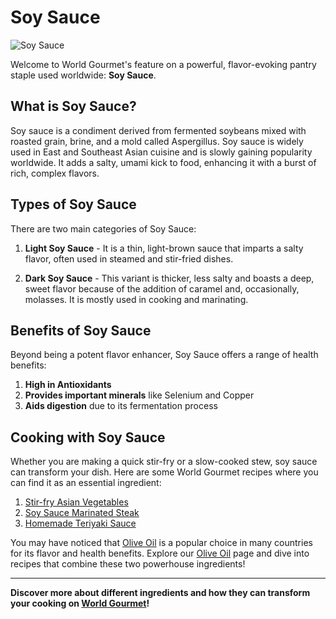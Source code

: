 # Soy Sauce

![Soy Sauce](https://source.unsplash.com/random/?soy-sauce)

Welcome to World Gourmet's feature on a powerful, flavor-evoking pantry staple used worldwide: **Soy Sauce**.

## What is Soy Sauce?

Soy sauce is a condiment derived from fermented soybeans mixed with roasted grain, brine, and a mold called Aspergillus. Soy sauce is widely used in East and Southeast Asian cuisine and is slowly gaining popularity worldwide. It adds a salty, umami kick to food, enhancing it with a burst of rich, complex flavors.

## Types of Soy Sauce

There are two main categories of Soy Sauce:

1. **Light Soy Sauce** - It is a thin, light-brown sauce that imparts a salty flavor, often used in steamed and stir-fried dishes.

2. **Dark Soy Sauce** - This variant is thicker, less salty and boasts a deep, sweet flavor because of the addition of caramel and, occasionally, molasses. It is mostly used in cooking and marinating.

## Benefits of Soy Sauce

Beyond being a potent flavor enhancer, Soy Sauce offers a range of health benefits:

1. **High in Antioxidants**
2. **Provides important minerals** like Selenium and Copper
3. **Aids digestion** due to its fermentation process

## Cooking with Soy Sauce

Whether you are making a quick stir-fry or a slow-cooked stew, soy sauce can transform your dish. Here are some World Gourmet recipes where you can find it as an essential ingredient:

1. [Stir-fry Asian Vegetables](/recipes/stir-fry-veggies)
2. [Soy Sauce Marinated Steak](/recipes/steak-soy-sauce)
3. [Homemade Teriyaki Sauce](/recipes/teriyaki-sauce)

You may have noticed that [Olive Oil](/ingredients/olive-oil) is a popular choice in many countries for its flavor and health benefits. Explore our [Olive Oil](/ingredient/olive-oil) page and dive into recipes that combine these two powerhouse ingredients!

---

**Discover more about different ingredients and how they can transform your cooking on [World Gourmet](https://worldgourmet.com)!**